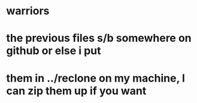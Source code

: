# warriors
# the previous files s/b somewhere on github or else i put
# them in ../reclone on my machine, I can zip them up if you want
